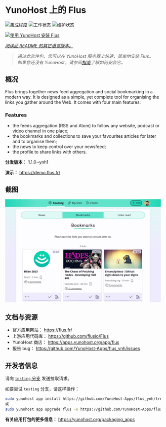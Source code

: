 <!--
注意：此 README 由 <https://github.com/YunoHost/apps/tree/master/tools/readme_generator> 自动生成
请勿手动编辑。
-->

# YunoHost 上的 Flus

[![集成程度](https://dash.yunohost.org/integration/flus.svg)](https://ci-apps.yunohost.org/ci/apps/flus/) ![工作状态](https://ci-apps.yunohost.org/ci/badges/flus.status.svg) ![维护状态](https://ci-apps.yunohost.org/ci/badges/flus.maintain.svg)

[![使用 YunoHost 安装 Flus](https://install-app.yunohost.org/install-with-yunohost.svg)](https://install-app.yunohost.org/?app=flus)

*[阅读此 README 的其它语言版本。](./ALL_README.md)*

> *通过此软件包，您可以在 YunoHost 服务器上快速、简单地安装 Flus。*  
> *如果您还没有 YunoHost，请参阅[指南](https://yunohost.org/install)了解如何安装它。*

## 概况

Flus brings together news feed aggregation and social bookmarking in a modern way. It is designed as a simple, yet complete tool for organising the links you gather around the Web. It comes with four main features:
### Features

- the feeds aggregation (RSS and Atom) to follow any website, podcast or video channel in one place;
- the bookmarks and collections to save your favourites articles for later and to organise them;
- the news to keep control over your newsfeed;
- the profile to share links with others.


**分发版本：** 1.1.0~ynh1

**演示：** <https://demo.flus.fr/>

## 截图

![Flus 的截图](./doc/screenshots/screenshot.png)

## 文档与资源

- 官方应用网站： <https://flus.fr/>
- 上游应用代码库： <https://github.com/flusio/Flus>
- YunoHost 商店： <https://apps.yunohost.org/app/flus>
- 报告 bug： <https://github.com/YunoHost-Apps/flus_ynh/issues>

## 开发者信息

请向 [`testing` 分支](https://github.com/YunoHost-Apps/flus_ynh/tree/testing) 发送拉取请求。

如要尝试 `testing` 分支，请这样操作：

```bash
sudo yunohost app install https://github.com/YunoHost-Apps/flus_ynh/tree/testing --debug
或
sudo yunohost app upgrade flus -u https://github.com/YunoHost-Apps/flus_ynh/tree/testing --debug
```

**有关应用打包的更多信息：** <https://yunohost.org/packaging_apps>

